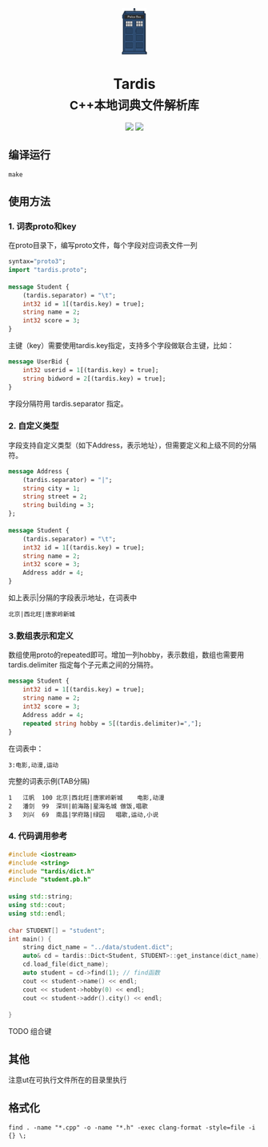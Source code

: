 <div align="center">
    <img src="https://raw.githubusercontent.com/guodongxiaren/logo/master/tardis/tardis.png" width="10%">
    <h1>Tardis<br><sub>C++本地词典文件解析库</sub></h1>
    <a href="./LICENSE"><img src="https://img.shields.io/badge/Open_source-MIT-green.svg?logo=git&logoColor=green"></a>
    <a href="https://github.com/guodongxiaren/dipper/actions/build.yml"><img src="https://github.com/guodongxiaren/tardis/actions/workflows/build.yml/badge.svg"></a>
</div>



## 编译运行
```
make
```
## 使用方法
### 1. 词表proto和key
在proto目录下，编写proto文件，每个字段对应词表文件一列
```proto
syntax="proto3";
import "tardis.proto";

message Student {
    (tardis.separator) = "\t";
    int32 id = 1[(tardis.key) = true];
    string name = 2;
    int32 score = 3;
}
```
主键（key）需要使用tardis.key指定，支持多个字段做联合主键，比如：
```proto
message UserBid {
    int32 userid = 1[(tardis.key) = true];
    string bidword = 2[(tardis.key) = true];
}
```
字段分隔符用 tardis.separator 指定。

### 2. 自定义类型

字段支持自定义类型（如下Address，表示地址），但需要定义和上级不同的分隔符。

```proto
message Address {
    (tardis.separator) = "|";
    string city = 1;
    string street = 2;
    string building = 3;
};

message Student {
    (tardis.separator) = "\t";
    int32 id = 1[(tardis.key) = true];
    string name = 2;
    int32 score = 3;
    Address addr = 4;
}

```

如上表示|分隔的字段表示地址，在词表中
```
北京|西北旺|唐家岭新城

```
### 3.数组表示和定义
数组使用proto的repeated即可。增加一列hobby，表示数组，数组也需要用 tardis.delimiter 指定每个子元素之间的分隔符。
```proto
message Student {
    int32 id = 1[(tardis.key) = true];
    string name = 2;
    int32 score = 3;
    Address addr = 4;
    repeated string hobby = 5[(tardis.delimiter)=","];
}

```
在词表中：
```
3:电影,动漫,运动
```
完整的词表示例(TAB分隔)
```
1	江帆	100	北京|西北旺|唐家岭新城	电影,动漫
2	潘剑	99	深圳|前海路|星海名城	做饭,唱歌
3	刘兴	69	南昌|学府路|绿园	唱歌,运动,小说
```
### 4. 代码调用参考
```cpp
#include <iostream>
#include <string>
#include "tardis/dict.h"
#include "student.pb.h"

using std::string;
using std::cout;
using std::endl;

char STUDENT[] = "student";
int main() {
    string dict_name = "../data/student.dict";
    auto& cd = tardis::Dict<Student, STUDENT>::get_instance(dict_name);
    cd.load_file(dict_name);
    auto student = cd->find(1); // find函数
    cout << student->name() << endl;
    cout << student->hobby(0) << endl;
    cout << student->addr().city() << endl;

}

```
TODO 组合键

## 其他
注意ut在可执行文件所在的目录里执行

## 格式化
```
find . -name "*.cpp" -o -name "*.h" -exec clang-format -style=file -i {} \;
```
